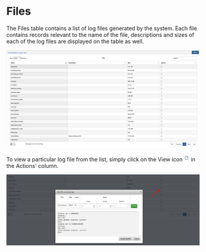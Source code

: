 Files
=====

The Files table contains a list of log files generated by the system. Each file contains records relevant to the name of the file, descriptions and sizes of each of the log files are displayed on the table as well.

![Files](files.png)

To view a particular log file from the list, simply click on the View icon <icon class="image-icon">![ViewIcon1](view_icon1.png)</icon> in the Actions' column.

![View log file](view_log_file.png)
